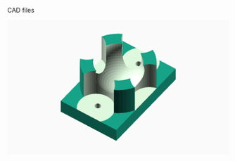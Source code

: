 CAD files

![Bearing Holder in OpenSCAD](https://github.com/eb8ga/microbitDirectionBot/raw/main/CAD/bearingHolder.png "bearing holder")
